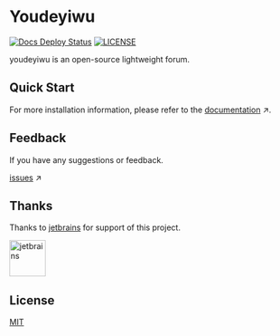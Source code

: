 # Youdeyiwu

[![Docs Deploy Status](https://github.com/dafengzhen/youdeyiwu/actions/workflows/docs-deploy.yml/badge.svg)](https://github.com/dafengzhen/youdeyiwu/actions/workflows/docs-deploy.yml)
[![LICENSE](https://img.shields.io/github/license/dafengzhen/youdeyiwu)](https://github.com/dafengzhen/youdeyiwu/blob/main/LICENSE)

youdeyiwu is an open-source lightweight forum.

## Quick Start

For more installation information, please refer to the [documentation](https://dafengzhen.github.io/youdeyiwu) ↗.

## Feedback

If you have any suggestions or feedback.

[issues](https://github.com/dafengzhen/youdeyiwu/issues) ↗

## Thanks

Thanks to [jetbrains](https://jb.gg/OpenSourceSupport) for support of this project.

<img src="https://www.jetbrains.com/company/brand/img/logo1.svg" alt="jetbrains" width="64" />

## License

[MIT](https://opensource.org/licenses/MIT)
